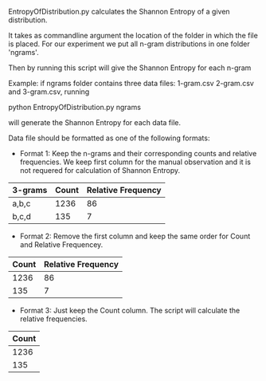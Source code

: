 EntropyOfDistribution.py calculates the Shannon Entropy of a given distribution.

It takes as commandline argument the location of the folder in which the file is placed. For our experiment we put all n-gram distributions in one folder 'ngrams'.

Then by running this script will give the Shannon Entropy for each n-gram

Example:
if ngrams folder contains three data files: 1-gram.csv 2-gram.csv and 3-gram.csv, running

python EntropyOfDistribution.py ngrams

will generate the Shannon Entropy for each data file.

Data file should be formatted as one of the following formats:

- Format 1: Keep the n-grams and their corresponding counts and relative frequencies. We keep first column for the manual observation and it is not requered for calculation of Shannon Entropy.

| 3-grams   | Count | Relative Frequency |
| ------------- | ------------- | ------------- |
| a,b,c  | 1236  | 86
| b,c,d  | 135  | 7

- Format 2: Remove the first column and keep the same order for Count and Relative Frequencey.

| Count | Relative Frequency |
| ------------- | ------------- |
| 1236  | 86
| 135  | 7

- Format 3: Just keep the Count column. The script will calculate the relative frequencies.

| Count |
| ------------- |
| 1236
| 135
